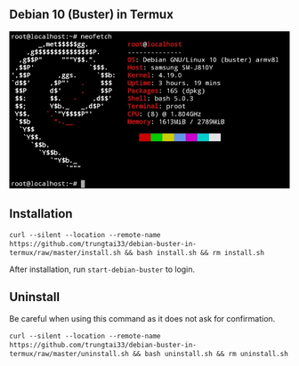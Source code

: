 ## Debian 10 (Buster) in Termux
![image](neofetch.png)
## Installation
```
curl --silent --location --remote-name https://github.com/trungtai33/debian-buster-in-termux/raw/master/install.sh && bash install.sh && rm install.sh
```
After installation, run ```start-debian-buster``` to login.
## Uninstall
Be careful when using this command as it does not ask for confirmation.
```
curl --silent --location --remote-name https://github.com/trungtai33/debian-buster-in-termux/raw/master/uninstall.sh && bash uninstall.sh && rm uninstall.sh
```
